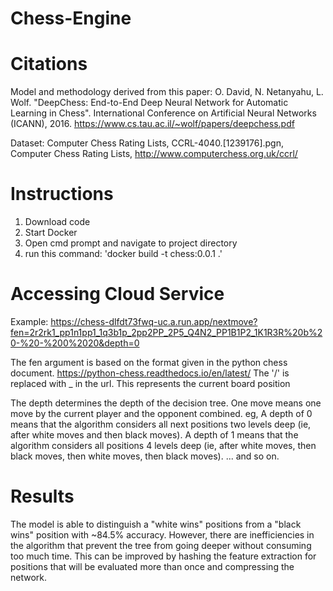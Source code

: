 # Chess-Engine

# Citations

Model and methodology derived from this paper:
O. David, N. Netanyahu, L. Wolf. "DeepChess: End-to-End Deep Neural Network for Automatic Learning in Chess". International Conference on Artificial Neural Networks (ICANN), 2016. https://www.cs.tau.ac.il/~wolf/papers/deepchess.pdf

Dataset:
Computer Chess Rating Lists, CCRL-4040.[1239176].pgn, Computer Chess Rating Lists, http://www.computerchess.org.uk/ccrl/

# Instructions

1) Download code
2) Start Docker
3) Open cmd prompt and navigate to project directory
4) run this command: 'docker build -t chess:0.0.1 .'

# Accessing Cloud Service

Example:
https://chess-dlfdt73fwq-uc.a.run.app/nextmove?fen=2r2rk1_pp1n1pp1_1q3b1p_2pp2PP_2P5_Q4N2_PP1B1P2_1K1R3R%20b%20-%20-%200%2020&depth=0

The fen argument is based on the format given in the python chess document. https://python-chess.readthedocs.io/en/latest/
The '/' is replaced with _ in the url. This represents the current board position

The depth determines the depth of the decision tree. One move means one move by the current player and the opponent combined.
eg, A depth of 0 means that the algorithm considers all next positions two levels deep (ie, after white moves and then black moves).
A depth of 1 means that the algorithm considers all positions 4 levels deep (ie, after white moves, then black moves, then white moves, then black moves).
... and so on.

# Results
The model is able to distinguish a "white wins" positions from a "black wins" position with ~84.5% accuracy. However, there are inefficiencies in the algorithm that prevent the tree from going deeper without consuming too much time. This can be improved by hashing the feature extraction for positions that will be evaluated more than once and compressing the network.

